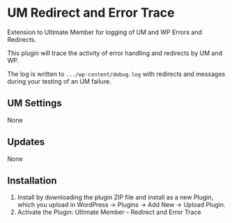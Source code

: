 # UM Redirect and Error Trace
Extension to Ultimate Member for logging of UM and WP Errors and Redirects.

This plugin will trace the activity of error handling and redirects by UM and WP. 

The log is written to `.../wp-content/debug.log` with redirects and messages during your testing of an UM failure.

## UM Settings
None

## Updates
None

## Installation
1. Install by downloading the plugin ZIP file and install as a new Plugin, which you upload in WordPress -> Plugins -> Add New -> Upload Plugin.
2. Activate the Plugin: Ultimate Member - Redirect and Error Trace

